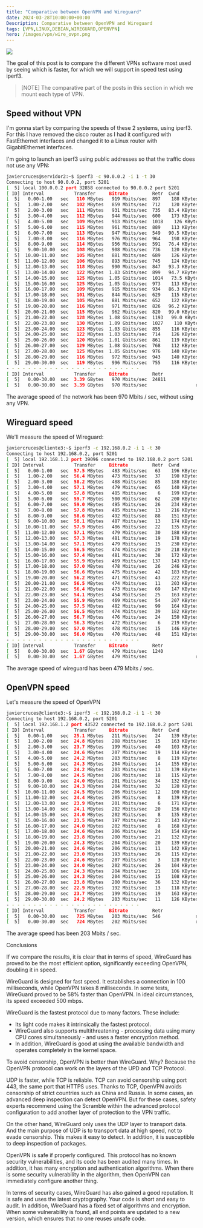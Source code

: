 ```yaml
---
title: "Comparative between OpenVPN and Wireguard"
date: 2024-03-28T10:00:00+00:00
Description: Comparative between OpenVPN and Wireguard
tags: [VPN,LINUX,DEBIAN,WIREGUARD,OPENVPN]
hero: /images/vpn/wire_ovpn.png
---
```




![](../img/Pastedimage20240114150833.png)

The goal of this post is to compare the different VPNs software most used by seeing which is faster, for which we will support in speed test using iperf3.

> [NOTE]
> The comparative part of the posts in this section in which we mount each type of VPN.


## Speed without VPN

I'm gonna start by comparing the speeds of these 2 systems, using iperf3. For this I have removed the cisco router as I had it configured with FastEthernet interfaces and changed it to a Linux router with GigabitEthernet interfaces.

I'm going to launch an iperf3 using public addresses so that the traffic does not use any VPN:

```bash
javiercruces@servidor2:~$ iperf3 -c 90.0.0.2 -i 1 -t 30
Connecting to host 90.0.0.2, port 5201
[  5] local 100.0.0.2 port 32858 connected to 90.0.0.2 port 5201
[ ID] Interval           Transfer     Bitrate         Retr  Cwnd
[  5]   0.00-1.00   sec   110 MBytes   919 Mbits/sec  897    188 KBytes       
[  5]   1.00-2.00   sec   102 MBytes   859 Mbits/sec  712    120 KBytes       
[  5]   2.00-3.00   sec   111 MBytes   931 Mbits/sec  735   83.4 KBytes       
[  5]   3.00-4.00   sec   112 MBytes   944 Mbits/sec  600    173 KBytes       
[  5]   4.00-5.00   sec   109 MBytes   913 Mbits/sec  1018    126 KBytes       
[  5]   5.00-6.00   sec   115 MBytes   961 Mbits/sec  889    113 KBytes       
[  5]   6.00-7.00   sec   113 MBytes   947 Mbits/sec  549   90.5 KBytes       
[  5]   7.00-8.00   sec   116 MBytes   976 Mbits/sec  964    198 KBytes       
[  5]   8.00-9.00   sec   114 MBytes   956 Mbits/sec  591   76.4 KBytes       
[  5]   9.00-10.00  sec   108 MBytes   908 Mbits/sec  736    120 KBytes       
[  5]  10.00-11.00  sec   105 MBytes   881 Mbits/sec  689    126 KBytes       
[  5]  11.00-12.00  sec   106 MBytes   893 Mbits/sec  745    124 KBytes       
[  5]  12.00-13.00  sec   118 MBytes   990 Mbits/sec  847   93.3 KBytes       
[  5]  13.00-14.00  sec   122 MBytes  1.03 Gbits/sec  899   94.7 KBytes       
[  5]  14.00-15.00  sec   125 MBytes  1.05 Gbits/sec  1014   73.5 KBytes       
[  5]  15.00-16.00  sec   125 MBytes  1.05 Gbits/sec  973    113 KBytes       
[  5]  16.00-17.00  sec   109 MBytes   915 Mbits/sec  934   86.3 KBytes       
[  5]  17.00-18.00  sec   101 MBytes   844 Mbits/sec  629    115 KBytes       
[  5]  18.00-19.00  sec   105 MBytes   881 Mbits/sec  652    122 KBytes       
[  5]  19.00-20.00  sec   116 MBytes   971 Mbits/sec  826   96.2 KBytes       
[  5]  20.00-21.00  sec   115 MBytes   962 Mbits/sec  820   99.0 KBytes       
[  5]  21.00-22.00  sec   128 MBytes  1.08 Gbits/sec  1193   99.0 KBytes       
[  5]  22.00-23.00  sec   130 MBytes  1.09 Gbits/sec  1027    110 KBytes       
[  5]  23.00-24.00  sec   123 MBytes  1.03 Gbits/sec  855    116 KBytes       
[  5]  24.00-25.00  sec   122 MBytes  1.03 Gbits/sec  714    126 KBytes       
[  5]  25.00-26.00  sec   120 MBytes  1.01 Gbits/sec  861    119 KBytes       
[  5]  26.00-27.00  sec   129 MBytes  1.08 Gbits/sec  768    112 KBytes       
[  5]  27.00-28.00  sec   125 MBytes  1.05 Gbits/sec  976    140 KBytes       
[  5]  28.00-29.00  sec   116 MBytes   972 Mbits/sec  943    140 KBytes       
[  5]  29.00-30.00  sec   119 MBytes   996 Mbits/sec  755    116 KBytes  
- - - - - - - - - - - - - - - - - - - - - - - - -
[ ID] Interval           Transfer     Bitrate         Retr
[  5]   0.00-30.00  sec  3.39 GBytes   970 Mbits/sec  24811             sender
[  5]   0.00-30.00  sec  3.39 GBytes   970 Mbits/sec                  receiver
```

The average speed of the network has been 970 Mbits / sec, without using any VPN.

## Wireguard speed

We'll measure the speed of Wireguard:

```bash
javiercruces@cliente3:~$ iperf3 -c 192.168.0.2 -i 1 -t 30
Connecting to host 192.168.0.2, port 5201
[  5] local 192.168.1.2 port 39096 connected to 192.168.0.2 port 5201
[ ID] Interval           Transfer     Bitrate         Retr  Cwnd
[  5]   0.00-1.00   sec  57.5 MBytes   483 Mbits/sec   63    196 KBytes       
[  5]   1.00-2.00   sec  56.4 MBytes   473 Mbits/sec   37    190 KBytes       
[  5]   2.00-3.00   sec  58.2 MBytes   488 Mbits/sec   85    188 KBytes       
[  5]   3.00-4.00   sec  57.1 MBytes   479 Mbits/sec   65    140 KBytes       
[  5]   4.00-5.00   sec  57.8 MBytes   485 Mbits/sec    6    199 KBytes       
[  5]   5.00-6.00   sec  59.7 MBytes   500 Mbits/sec   62    200 KBytes       
[  5]   6.00-7.00   sec  59.0 MBytes   495 Mbits/sec   26    234 KBytes       
[  5]   7.00-8.00   sec  57.8 MBytes   485 Mbits/sec   13    216 KBytes       
[  5]   8.00-9.00   sec  58.6 MBytes   492 Mbits/sec   88    151 KBytes       
[  5]   9.00-10.00  sec  58.1 MBytes   487 Mbits/sec   13    174 KBytes       
[  5]  10.00-11.00  sec  57.9 MBytes   486 Mbits/sec   22    135 KBytes       
[  5]  11.00-12.00  sec  57.1 MBytes   479 Mbits/sec   30    188 KBytes       
[  5]  12.00-13.00  sec  57.3 MBytes   481 Mbits/sec   19    178 KBytes       
[  5]  13.00-14.00  sec  57.1 MBytes   479 Mbits/sec   15    230 KBytes       
[  5]  14.00-15.00  sec  56.5 MBytes   474 Mbits/sec   20    218 KBytes       
[  5]  15.00-16.00  sec  57.4 MBytes   481 Mbits/sec   38    172 KBytes       
[  5]  16.00-17.00  sec  55.9 MBytes   469 Mbits/sec  137    143 KBytes       
[  5]  17.00-18.00  sec  57.0 MBytes   478 Mbits/sec   26    246 KBytes       
[  5]  18.00-19.00  sec  56.6 MBytes   475 Mbits/sec   42    183 KBytes       
[  5]  19.00-20.00  sec  56.2 MBytes   471 Mbits/sec   43    222 KBytes       
[  5]  20.00-21.00  sec  56.5 MBytes   474 Mbits/sec   11    203 KBytes       
[  5]  21.00-22.00  sec  56.4 MBytes   473 Mbits/sec   69    147 KBytes       
[  5]  22.00-23.00  sec  54.1 MBytes   454 Mbits/sec   25    163 KBytes       
[  5]  23.00-24.00  sec  55.9 MBytes   469 Mbits/sec   54    207 KBytes       
[  5]  24.00-25.00  sec  57.5 MBytes   482 Mbits/sec   99    164 KBytes       
[  5]  25.00-26.00  sec  56.5 MBytes   474 Mbits/sec   39    182 KBytes       
[  5]  26.00-27.00  sec  56.7 MBytes   476 Mbits/sec   24    150 KBytes       
[  5]  27.00-28.00  sec  56.3 MBytes   472 Mbits/sec    6    219 KBytes       
[  5]  28.00-29.00  sec  57.0 MBytes   478 Mbits/sec   15    146 KBytes       
[  5]  29.00-30.00  sec  56.0 MBytes   470 Mbits/sec   48    151 KBytes       
- - - - - - - - - - - - - - - - - - - - - - - - -
[ ID] Interval           Transfer     Bitrate         Retr
[  5]   0.00-30.00  sec  1.67 GBytes   479 Mbits/sec  1240             sender
[  5]   0.00-30.00  sec  1.67 GBytes   479 Mbits/sec                  receiver
```

The average speed of wireguard has been 479 Mbits / sec.

## OpenVPN speed

Let's measure the speed of OpenVPN

```bash
javiercruces@cliente3:~$ iperf3 -c 192.168.0.2 -i 1 -t 30
Connecting to host 192.168.0.2, port 5201
[  5] local 192.168.1.2 port 43522 connected to 192.168.0.2 port 5201
[ ID] Interval           Transfer     Bitrate         Retr  Cwnd
[  5]   0.00-1.00   sec  25.1 MBytes   211 Mbits/sec   24    139 KBytes       
[  5]   1.00-2.00   sec  24.8 MBytes   208 Mbits/sec   15    163 KBytes       
[  5]   2.00-3.00   sec  23.7 MBytes   199 Mbits/sec   40    103 KBytes       
[  5]   3.00-4.00   sec  24.6 MBytes   207 Mbits/sec   19    114 KBytes       
[  5]   4.00-5.00   sec  24.2 MBytes   203 Mbits/sec    8    119 KBytes       
[  5]   5.00-6.00   sec  24.3 MBytes   204 Mbits/sec   14    155 KBytes       
[  5]   6.00-7.00   sec  24.2 MBytes   203 Mbits/sec   13    139 KBytes       
[  5]   7.00-8.00   sec  24.5 MBytes   206 Mbits/sec   18    115 KBytes       
[  5]   8.00-9.00   sec  24.0 MBytes   201 Mbits/sec   34    132 KBytes       
[  5]   9.00-10.00  sec  24.3 MBytes   204 Mbits/sec   32    120 KBytes       
[  5]  10.00-11.00  sec  24.5 MBytes   206 Mbits/sec   12    100 KBytes       
[  5]  11.00-12.00  sec  24.4 MBytes   205 Mbits/sec    8    139 KBytes       
[  5]  12.00-13.00  sec  23.9 MBytes   201 Mbits/sec    6    171 KBytes       
[  5]  13.00-14.00  sec  24.1 MBytes   202 Mbits/sec   20    156 KBytes       
[  5]  14.00-15.00  sec  24.0 MBytes   202 Mbits/sec    8    135 KBytes       
[  5]  15.00-16.00  sec  23.5 MBytes   197 Mbits/sec   21    143 KBytes       
[  5]  16.00-17.00  sec  24.0 MBytes   202 Mbits/sec    8    168 KBytes       
[  5]  17.00-18.00  sec  24.6 MBytes   206 Mbits/sec   24    154 KBytes       
[  5]  18.00-19.00  sec  23.8 MBytes   200 Mbits/sec   21    132 KBytes       
[  5]  19.00-20.00  sec  24.3 MBytes   204 Mbits/sec   20    139 KBytes       
[  5]  20.00-21.00  sec  24.6 MBytes   206 Mbits/sec   11    142 KBytes       
[  5]  21.00-22.00  sec  23.0 MBytes   193 Mbits/sec   26    115 KBytes       
[  5]  22.00-23.00  sec  24.6 MBytes   207 Mbits/sec    3    128 KBytes       
[  5]  23.00-24.00  sec  24.0 MBytes   202 Mbits/sec   26    104 KBytes       
[  5]  24.00-25.00  sec  24.3 MBytes   204 Mbits/sec   21    106 KBytes       
[  5]  25.00-26.00  sec  24.3 MBytes   204 Mbits/sec   15    108 KBytes       
[  5]  26.00-27.00  sec  23.8 MBytes   200 Mbits/sec   36    132 KBytes       
[  5]  27.00-28.00  sec  22.9 MBytes   192 Mbits/sec   13    118 KBytes       
[  5]  28.00-29.00  sec  23.7 MBytes   199 Mbits/sec   19    163 KBytes       
[  5]  29.00-30.00  sec  24.2 MBytes   203 Mbits/sec   11    126 KBytes       
- - - - - - - - - - - - - - - - - - - - - - - - -
[ ID] Interval           Transfer     Bitrate         Retr
[  5]   0.00-30.00  sec   725 MBytes   203 Mbits/sec  546             sender
[  5]   0.00-30.00  sec   724 MBytes   202 Mbits/sec                  receiver
```

The average speed has been 203 Mbits / sec.


Conclusions

If we compare the results, it is clear that in terms of speed, WireGuard has proved to be the most efficient option, significantly exceeding OpenVPN, doubling it in speed.

WireGuard is designed for fast speed. It establishes a connection in 100 milliseconds, while OpenVPN takes 8 milliseconds. In some tests, WireGuard proved to be 58% faster than OpenVPN. In ideal circumstances, its speed exceeded 500 mbps.

WireGuard is the fastest protocol due to many factors. These include:

- Its light code makes it intrinsically the fastest protocol.
- WireGuard also supports multithreatening - processing data using many CPU cores simultaneously - and uses a faster encryption method.
- In addition, WireGuard is good at using the available bandwidth and operates completely in the kernel space.

To avoid censorship, OpenVPN is better than WireGuard. Why? Because the OpenVPN protocol can work on the layers of the UPD and TCP Protocol.

UDP is faster, while TCP is reliable. TCP can avoid censorship using port 443, the same port that HTTPS uses. Thanks to TCP, OpenVPN avoids censorship of strict countries such as China and Russia. In some cases, an advanced deep inspection can detect OpenVPN. But for these cases, safety experts recommend using the Scramble within the advanced protocol configuration to add another layer of protection to the VPN traffic.

On the other hand, WireGuard only uses the UDP layer to transport data. And the main purpose of UDP is to transport data at high speed, not to evade censorship. This makes it easy to detect. In addition, it is susceptible to deep inspection of packages.

OpenVPN is safe if properly configured. This protocol has no known security vulnerabilities, and its code has been audited many times. In addition, it has many encryption and authentication algorithms. When there is some security vulnerability in the algorithm, then OpenVPN can immediately configure another thing.

In terms of security cases, WireGuard has also gained a good reputation. It is safe and uses the latest cryptography. Your code is short and easy to audit. In addition, WireGuard has a fixed set of algorithms and encryption. When some vulnerability is found, all end points are updated to a new version, which ensures that no one reuses unsafe code.
